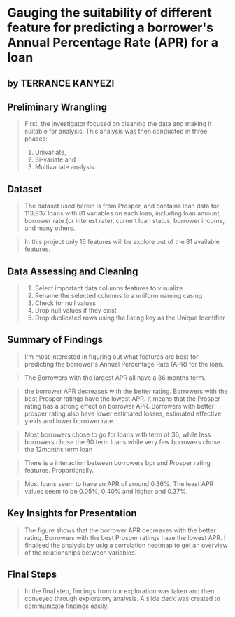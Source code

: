 # Gauging the suitability of different feature for predicting a borrower's Annual Percentage Rate (APR) for a loan
## by TERRANCE KANYEZI


## Preliminary Wrangling

> First, the investigator focused on cleaning the data and making it suitable for analysis.
> This analysis was then conducted in three phases:
> 1. Univariate, 
> 2. Bi-variate and 
> 3. Multivariate analysis.

## Dataset

> The dataset used herein is from Prosper, and contains loan data for 113,937 loans with 81 variables on each loan, including loan amount, borrower rate (or interest rate), current loan status, borrower income, and many others.

> In this project only 16 features will be explore out of the 81 available features.

## Data Assessing and Cleaning

> 1. Select important data columns features to visualize
> 2. Rename the selected columns to a uniform naming casing
> 3. Check for null values 
> 4. Drop null values if they exist
> 5. Drop duplicated rows using the listing key as the Unique Identifier 

## Summary of Findings

> I'm most interested in figuring out what features are best for predicting the borrower's Annual Percentage Rate (APR) for the loan.

> The Borrowers with the largest APR all have a 36 months term.

> the borrower APR decreases with the better rating. Borrowers with the best Prosper ratings have the lowest APR. It means that the Prosper rating has a strong effect on borrower APR. Borrowers with better prosper rating also have lower estimated losses, estimated effective yields and lower borrower rate.

> Most borrowers chose to go for loans with term of 36, while less borrowers chose the 60 term loans while very few borrowers chose the 12months term loan

>There is a interaction between borrowers bpr and Prosper rating features. Proportionally.

> Most loans seem to have an APR of around 0.36%. The least APR values seem to be 0.05%, 0.40% and higher and 0.37%.

## Key Insights for Presentation

> The figure shows that the borrower APR decreases with the better rating. Borrowers with the best Prosper ratings have the lowest APR.
> I finalised the analysis by usig a correlation heatmap to get an overview of the relationships between variables.

## Final Steps

> In the final step, findings from our exploration was taken and then conveyed through exploratory analysis. A slide deck was created to communicate findings easily.
